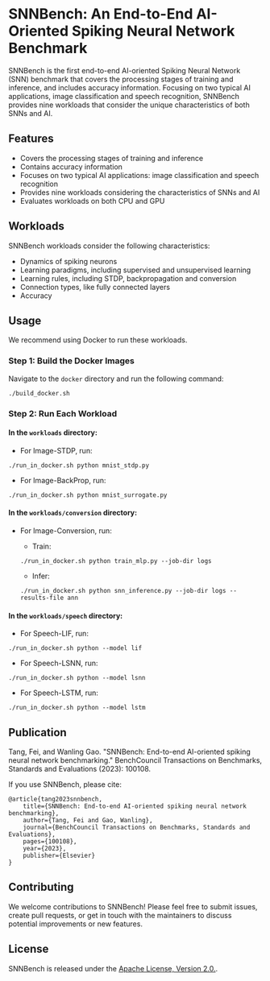 # SNNBench: An End-to-End AI-Oriented Spiking Neural Network Benchmark

SNNBench is the first end-to-end AI-oriented Spiking Neural Network (SNN) benchmark that covers the processing stages of training and inference, and includes accuracy information. Focusing on two typical AI applications, image classification and speech recognition, SNNBench provides nine workloads that consider the unique characteristics of both SNNs and AI.

## Features

- Covers the processing stages of training and inference
- Contains accuracy information
- Focuses on two typical AI applications: image classification and speech recognition
- Provides nine workloads considering the characteristics of SNNs and AI
- Evaluates workloads on both CPU and GPU

## Workloads

SNNBench workloads consider the following characteristics:

- Dynamics of spiking neurons
- Learning paradigms, including supervised and unsupervised learning
- Learning rules, including STDP, backpropagation and conversion
- Connection types, like fully connected layers
- Accuracy

## Usage

We recommend using Docker to run these workloads.

### Step 1: Build the Docker Images
Navigate to the `docker` directory and run the following command:
```
./build_docker.sh
```

### Step 2: Run Each Workload

#### In the `workloads` directory:
- For Image-STDP, run:
```
./run_in_docker.sh python mnist_stdp.py
```
- For Image-BackProp, run:
```
./run_in_docker.sh python mnist_surrogate.py
```

#### In the `workloads/conversion` directory:
- For Image-Conversion, run:

  - Train:
  ```
  ./run_in_docker.sh python train_mlp.py --job-dir logs
  ```
  - Infer:
  ```
  ./run_in_docker.sh python snn_inference.py --job-dir logs --results-file ann
  ```

#### In the `workloads/speech` directory:

- For Speech-LIF, run:
```
./run_in_docker.sh python --model lif
```
- For Speech-LSNN, run:
```
./run_in_docker.sh python --model lsnn
```
- For Speech-LSTM, run:
```
./run_in_docker.sh python --model lstm
```

## Publication

Tang, Fei, and Wanling Gao. "SNNBench: End-to-end AI-oriented spiking neural network benchmarking." BenchCouncil Transactions on Benchmarks, Standards and Evaluations (2023): 100108.

If you use SNNBench, please cite:

```
@article{tang2023snnbench,
    title={SNNBench: End-to-end AI-oriented spiking neural network benchmarking},
    author={Tang, Fei and Gao, Wanling},
    journal={BenchCouncil Transactions on Benchmarks, Standards and Evaluations},
    pages={100108},
    year={2023},
    publisher={Elsevier}
}
```

## Contributing

We welcome contributions to SNNBench! Please feel free to submit issues, create pull requests, or get in touch with the maintainers to discuss potential improvements or new features.

## License

SNNBench is released under the [Apache License, Version 2.0.](https://www.apache.org/licenses/LICENSE-2.0).